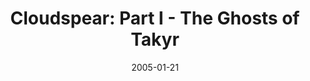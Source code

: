 ---
mission_id: cspear1
editorsChoice:
title: "Cloudspear: Part I - The Ghosts of Takyr"
authors: 
    - "Kevin Buscemi"
date: "2005-01-21"
filename: "cspear1.zip"
description: "Cloudspear is a three part series of new missions for Dark Forces.  It follows New Republic operative Trac Andresk's efforts to hunt down and eliminate a mysterious crime lord."
levelReplaced:	JABSHIP
difficulty: yes
bm:	yes
fme: yes
wax: yes
three_do: no
voc: yes
gmd: yes
vue: no
lfd: yes
base: "New level from scratch" 
editors: "WDFUSE"

---